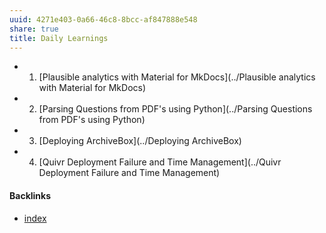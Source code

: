 ```yaml
---
uuid: 4271e403-0a66-46c8-8bcc-af847888e548
share: true
title: Daily Learnings
---
```

* 1. [Plausible analytics with Material for MkDocs](../Plausible analytics with Material for MkDocs)
* 2. [Parsing Questions from PDF's using Python](../Parsing Questions from PDF's using Python)
* 3. [Deploying ArchiveBox](../Deploying ArchiveBox)
* 4. [Quivr Deployment Failure and Time Management](../Quivr Deployment Failure and Time Management)


#### Backlinks

* [index](/146656b4-573a-4e42-8f00-239ab29eac3b)